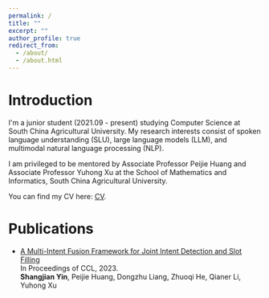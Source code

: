 ```yaml
---
permalink: /
title: ""
excerpt: ""
author_profile: true
redirect_from: 
  - /about/
  - /about.html
---
```


# Introduction
I'm a junior student (2021.09 - present) studying Computer Science at South China Agricultural University. My research interests consist of spoken language understanding (SLU), large language models (LLM), and multimodal natural language processing (NLP).

I am privileged to be mentored by Associate Professor Peijie Huang and Associate Professor Yuhong Xu at the School of Mathematics and Informatics, South China Agricultural University.

You can find my CV here: [CV](../files/cv.pdf).

 # Publications

-  [A Multi-Intent Fusion Framework for Joint Intent Detection and Slot Filling](https://aclanthology.org/2023.ccl-1.5.pdf) <br>
  In Proceedings of CCL, 2023. <br>
  **Shangjian Yin**, Peijie Huang, Dongzhu Liang, Zhuoqi He, Qianer Li, Yuhong Xu <br>

